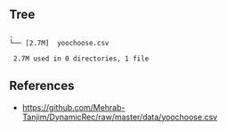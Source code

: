 
## Tree

```
.
└── [2.7M]  yoochoose.csv

 2.7M used in 0 directories, 1 file
```

## References
- https://github.com/Mehrab-Tanjim/DynamicRec/raw/master/data/yoochoose.csv